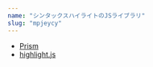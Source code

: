 ```yaml
---
name: "シンタックスハイライトのJSライブラリ"
slug: "mpjeycy"
---
```


- [Prism](https://prismjs.com/)
- [highlight.js](https://highlightjs.org/)

